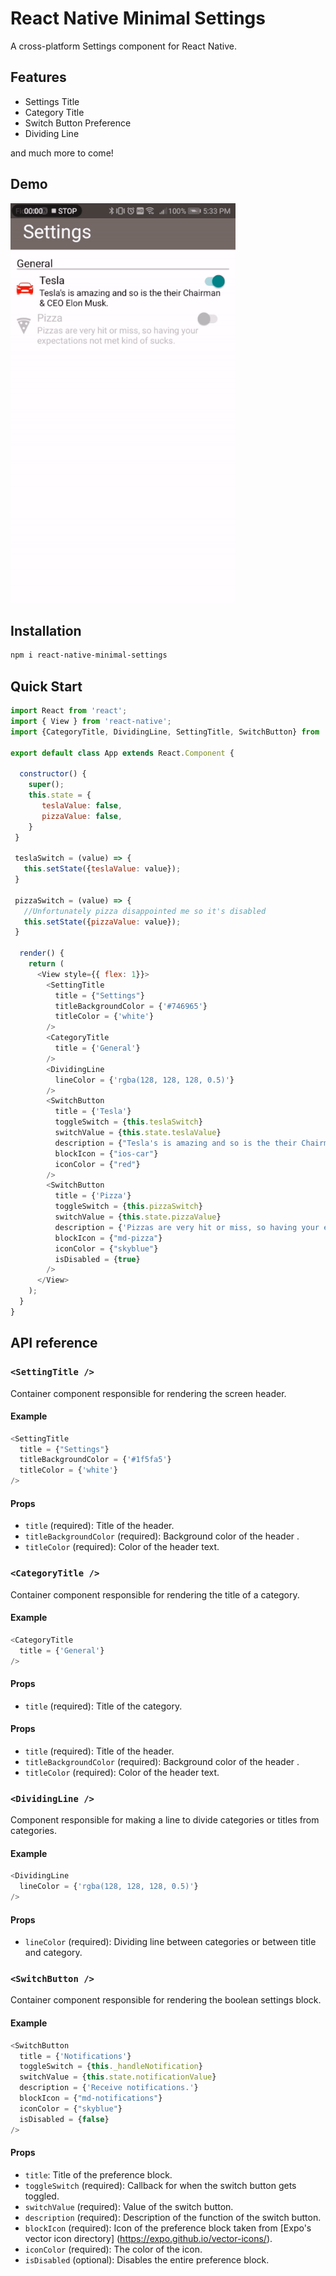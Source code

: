 # React Native Minimal Settings

A cross-platform Settings component for React Native.

## Features

- Settings Title
- Category Title
- Switch Button Preference
- Dividing Line

and much more to come!

## Demo

<img src="./example/examplegif-resize.gif" width="360">

## Installation

```sh
npm i react-native-minimal-settings
```

## Quick Start

```js
import React from 'react';
import { View } from 'react-native';
import {CategoryTitle, DividingLine, SettingTitle, SwitchButton} from 'react-native-minimal-settings';

export default class App extends React.Component {

  constructor() {
    super();
    this.state = {
       teslaValue: false,
       pizzaValue: false,
    }
 }

 teslaSwitch = (value) => {
   this.setState({teslaValue: value});
 }

 pizzaSwitch = (value) => {
   //Unfortunately pizza disappointed me so it's disabled
   this.setState({pizzaValue: value});
 }

  render() {
    return (
      <View style={{ flex: 1}}>
        <SettingTitle
          title = {"Settings"}
          titleBackgroundColor = {'#746965'}
          titleColor = {'white'}          
        />
        <CategoryTitle
          title = {'General'}
        />
        <DividingLine
          lineColor = {'rgba(128, 128, 128, 0.5)'}
        />
        <SwitchButton
          title = {'Tesla'}
          toggleSwitch = {this.teslaSwitch}
          switchValue = {this.state.teslaValue}
          description = {"Tesla's is amazing and so is the their Chairman & CEO Elon Musk."}
          blockIcon = {"ios-car"}
          iconColor = {"red"}
        />
        <SwitchButton
          title = {'Pizza'}
          toggleSwitch = {this.pizzaSwitch}
          switchValue = {this.state.pizzaValue}
          description = {'Pizzas are very hit or miss, so having your expectations not met kind of sucks.'}
          blockIcon = {"md-pizza"}
          iconColor = {"skyblue"}
          isDisabled = {true}
        />
      </View>
    );
  }
}
```

## API reference

### `<SettingTitle />`

Container component responsible for rendering the screen header.

#### Example

```js
<SettingTitle
  title = {"Settings"}
  titleBackgroundColor = {'#1f5fa5'}
  titleColor = {'white'}          
/>
```

#### Props

- `title` (required): Title of the header.
- `titleBackgroundColor` (required): Background color of the header .
- `titleColor` (required): Color of the header text.

### `<CategoryTitle />`

Container component responsible for rendering the title of a category.

#### Example

```js
<CategoryTitle
  title = {'General'}
/>
```

#### Props

- `title` (required): Title of the category.

#### Props

- `title` (required): Title of the header.
- `titleBackgroundColor` (required): Background color of the header .
- `titleColor` (required): Color of the header text.

### `<DividingLine />`

Component responsible for making a line to divide categories or titles from categories.

#### Example

```js
<DividingLine
  lineColor = {'rgba(128, 128, 128, 0.5)'}
/>
```

#### Props

- `lineColor` (required): Dividing line between categories or between title and category.

### `<SwitchButton />`

Container component responsible for rendering the boolean settings block.

#### Example

```js
<SwitchButton
  title = {'Notifications'}
  toggleSwitch = {this._handleNotification}
  switchValue = {this.state.notificationValue}
  description = {'Receive notifications.'}
  blockIcon = {"md-notifications"}
  iconColor = {"skyblue"}
  isDisabled = {false}
/>
```

#### Props

- `title`: Title of the preference block.
- `toggleSwitch` (required): Callback for when the switch button gets toggled.
- `switchValue` (required): Value of the switch button.
- `description` (required): Description of the function of the switch button.
- `blockIcon`  (required): Icon of the preference block taken from [Expo's vector icon directory] (https://expo.github.io/vector-icons/).
- `iconColor` (required): The color of the icon.
- `isDisabled` (optional): Disables the entire preference block.
